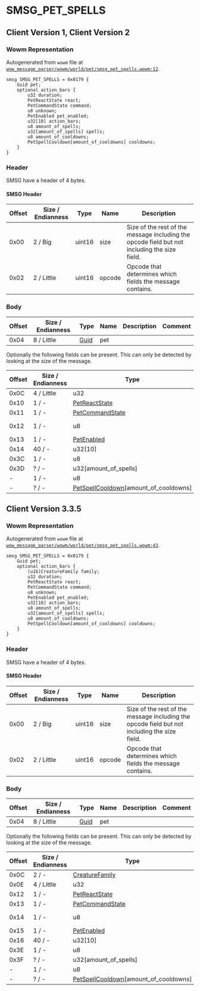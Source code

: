 # SMSG_PET_SPELLS

## Client Version 1, Client Version 2

### Wowm Representation

Autogenerated from `wowm` file at [`wow_message_parser/wowm/world/pet/smsg_pet_spells.wowm:12`](https://github.com/gtker/wow_messages/tree/main/wow_message_parser/wowm/world/pet/smsg_pet_spells.wowm#L12).
```rust,ignore
smsg SMSG_PET_SPELLS = 0x0179 {
    Guid pet;
    optional action_bars {
        u32 duration;
        PetReactState react;
        PetCommandState command;
        u8 unknown;
        PetEnabled pet_enabled;
        u32[10] action_bars;
        u8 amount_of_spells;
        u32[amount_of_spells] spells;
        u8 amount_of_cooldowns;
        PetSpellCooldown[amount_of_cooldowns] cooldowns;
    }
}
```
### Header

SMSG have a header of 4 bytes.

#### SMSG Header

| Offset | Size / Endianness | Type   | Name   | Description |
| ------ | ----------------- | ------ | ------ | ----------- |
| 0x00   | 2 / Big           | uint16 | size   | Size of the rest of the message including the opcode field but not including the size field.|
| 0x02   | 2 / Little        | uint16 | opcode | Opcode that determines which fields the message contains.|

### Body

| Offset | Size / Endianness | Type | Name | Description | Comment |
| ------ | ----------------- | ---- | ---- | ----------- | ------- |
| 0x04 | 8 / Little | [Guid](../spec/packed-guid.md) | pet |  |  |

Optionally the following fields can be present. This can only be detected by looking at the size of the message.

| Offset | Size / Endianness | Type | Name | Description | Comment |
| ------ | ----------------- | ---- | ---- | ----------- | ------- |
| 0x0C | 4 / Little | u32 | duration |  |  |
| 0x10 | 1 / - | [PetReactState](petreactstate.md) | react |  |  |
| 0x11 | 1 / - | [PetCommandState](petcommandstate.md) | command |  |  |
| 0x12 | 1 / - | u8 | unknown |  | mangoszero: set to 0 |
| 0x13 | 1 / - | [PetEnabled](petenabled.md) | pet_enabled |  |  |
| 0x14 | 40 / - | u32[10] | action_bars |  |  |
| 0x3C | 1 / - | u8 | amount_of_spells |  |  |
| 0x3D | ? / - | u32[amount_of_spells] | spells |  |  |
| - | 1 / - | u8 | amount_of_cooldowns |  |  |
| - | ? / - | [PetSpellCooldown](petspellcooldown.md)[amount_of_cooldowns] | cooldowns |  |  |

## Client Version 3.3.5

### Wowm Representation

Autogenerated from `wowm` file at [`wow_message_parser/wowm/world/pet/smsg_pet_spells.wowm:43`](https://github.com/gtker/wow_messages/tree/main/wow_message_parser/wowm/world/pet/smsg_pet_spells.wowm#L43).
```rust,ignore
smsg SMSG_PET_SPELLS = 0x0179 {
    Guid pet;
    optional action_bars {
        (u16)CreatureFamily family;
        u32 duration;
        PetReactState react;
        PetCommandState command;
        u8 unknown;
        PetEnabled pet_enabled;
        u32[10] action_bars;
        u8 amount_of_spells;
        u32[amount_of_spells] spells;
        u8 amount_of_cooldowns;
        PetSpellCooldown[amount_of_cooldowns] cooldowns;
    }
}
```
### Header

SMSG have a header of 4 bytes.

#### SMSG Header

| Offset | Size / Endianness | Type   | Name   | Description |
| ------ | ----------------- | ------ | ------ | ----------- |
| 0x00   | 2 / Big           | uint16 | size   | Size of the rest of the message including the opcode field but not including the size field.|
| 0x02   | 2 / Little        | uint16 | opcode | Opcode that determines which fields the message contains.|

### Body

| Offset | Size / Endianness | Type | Name | Description | Comment |
| ------ | ----------------- | ---- | ---- | ----------- | ------- |
| 0x04 | 8 / Little | [Guid](../spec/packed-guid.md) | pet |  |  |

Optionally the following fields can be present. This can only be detected by looking at the size of the message.

| Offset | Size / Endianness | Type | Name | Description | Comment |
| ------ | ----------------- | ---- | ---- | ----------- | ------- |
| 0x0C | 2 / - | [CreatureFamily](creaturefamily.md) | family |  |  |
| 0x0E | 4 / Little | u32 | duration |  |  |
| 0x12 | 1 / - | [PetReactState](petreactstate.md) | react |  |  |
| 0x13 | 1 / - | [PetCommandState](petcommandstate.md) | command |  |  |
| 0x14 | 1 / - | u8 | unknown |  | mangoszero: set to 0 |
| 0x15 | 1 / - | [PetEnabled](petenabled.md) | pet_enabled |  |  |
| 0x16 | 40 / - | u32[10] | action_bars |  |  |
| 0x3E | 1 / - | u8 | amount_of_spells |  |  |
| 0x3F | ? / - | u32[amount_of_spells] | spells |  |  |
| - | 1 / - | u8 | amount_of_cooldowns |  |  |
| - | ? / - | [PetSpellCooldown](petspellcooldown.md)[amount_of_cooldowns] | cooldowns |  |  |


